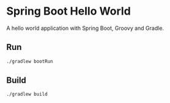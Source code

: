 Spring Boot Hello World
=======================

A hello world application with Spring Boot, Groovy and Gradle.


Run
---

```sh
./gradlew bootRun
```

Build
---

```sh
./gradlew build
```


